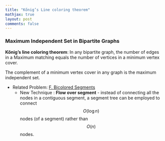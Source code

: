 ```yaml
---
title: "Kőnig’s Line coloring theorem"
mathjax: true
layout: post
comments: false
---
```


### Maximum Independent Set in Bipartite Graphs

**Kőnig’s line coloring theorem**: In any bipartite graph, the number of edges in a Maximum matching equals the number of vertices in a minimum vertex cover.							

The complement of a minimum vertex cover in any graph is the maximum independent set.

* Related Problem: [F. Bicolored Segments](https://codeforces.com/contest/1389/problem/F)
  * New Technique : **Flow over segment** -  instead of connecting all the nodes in a contiguous segment, a segment tree can be employed to connect $$O(\log{}n)$$ nodes (of a segment) rather than $$O(n)$$ nodes.			


